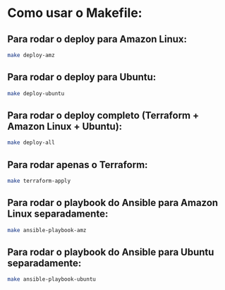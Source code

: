# Como usar o Makefile:

## Para rodar o deploy para Amazon Linux:

```bash
make deploy-amz
```
## Para rodar o deploy para Ubuntu:

```bash
make deploy-ubuntu
```

## Para rodar o deploy completo (Terraform + Amazon Linux + Ubuntu):

```bash
make deploy-all
```

## Para rodar apenas o Terraform:

```bash
make terraform-apply
```

## Para rodar o playbook do Ansible para Amazon Linux separadamente:

```bash
make ansible-playbook-amz
```

## Para rodar o playbook do Ansible para Ubuntu separadamente:

```bash
make ansible-playbook-ubuntu
```